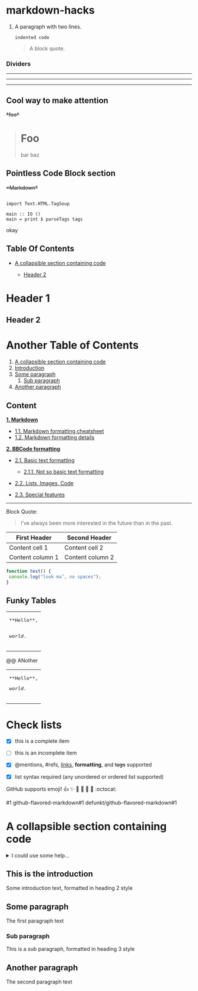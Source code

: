 # markdown-hacks

<ol>
<li>
<p>A paragraph
with two lines.</p>
<pre><code>indented code
</code></pre>
<blockquote>
<p>A block quote.</p>
</blockquote>
</li>
</ol>

### Dividers
***
---
___

## Cool way to make attention 

<del>
  *foo*
</del>


<blockquote>
<h1>Foo</h1>
<p>bar
baz</p>
</blockquote>

## Pointless Code Block section
<del>
*Markdown*
</del>

<pre language="haskell"><code>
import Text.HTML.TagSoup

main :: IO ()
main = print $ parseTags tags
</code></pre>
<p>okay</p>

## Table Of Contents
<div class="toc">
  <ul>
    <li><a href="#a-collapsible-section-containing-code">A collapsible section containing code</a></li>
      <ul>
        <li><a href="#header-2">Header 2</a></li>
      </ul>
  </ul>
</div>
<h1 id="header-1">Header 1</h1>
<h2 id="header-2">Header 2</h2>



# Another Table of Contents
1. [A collapsible section containing code](#a-collapsible-section-containing-code)
2. [Introduction](#introduction)
3. [Some paragraph](#paragraph1)
    1. [Sub paragraph](#subparagraph1)
4. [Another paragraph](#paragraph2)

## Content

**[1. Markdown](#heading--1)**

  * [1.1. Markdown formatting cheatsheet](#heading--1-1)
  * [1.2. Markdown formatting details](#heading--1-2)

**[2. BBCode formatting](#heading--2)**

  * [2.1. Basic text formatting](#heading--2-1)

      * [2.1.1. Not so basic text formatting](#heading--2-1-1)

  * [2.2. Lists, Images, Code](#heading--2-2)
  * [2.3. Special features](#heading--2-3)

----


Block Quote:
> I’ve always been more interested
> in the future than in the past.


First Header | Second Header
------------ | -------------
Content cell 1 | Content cell 2
Content column 1 | Content column 2

```javascript
function test() {
 console.log("look ma’, no spaces");
}
```

## Funky Tables
<table><tr><td>
<pre>
**Hello**,

_world_.
</pre>
</td></tr></table>

@@ ANother
<table><tr><td>
<pre>
**Hello**,
<p><em>world</em>.
</pre></p>
</td></tr></table>



# Check lists
- [x] this is a complete item
- [ ] this is an incomplete item
- [x] @mentions, #refs, [links](),
**formatting**, and <del>tags</del>
supported
- [x] list syntax required (any
unordered or ordered list
supported)


GitHub supports emoji!
:+1: :sparkles: :camel: :tada:
:rocket: :metal: :octocat: 

#1
github-flavored-markdown#1
defunkt/github-flavored-markdown#1

# A collapsible section containing code

<details>
<summary>I could use some help...</summary>
<p>

```c#
public class Order
{
    public int OrderId { get; set; }
    public int CustomerId { get; set; }

    public List<int> Products { get; set; }
}
```

</p>
</details>  


## This is the introduction <a name="introduction"></a>
Some introduction text, formatted in heading 2 style

## Some paragraph <a name="paragraph1"></a>
The first paragraph text

### Sub paragraph <a name="subparagraph1"></a>
This is a sub paragraph, formatted in heading 3 style

## Another paragraph <a name="paragraph2"></a>
The second paragraph text
